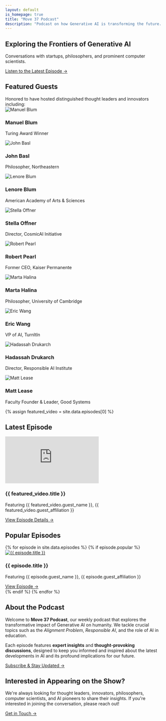 ```yaml
---
layout: default
is_homepage: true
title: "Move 37 Podcast"
description: "Podcast on how Generative AI is transforming the future. Interviews with startup founders, philosophers, and computer scientists"
---
```


<main>
  <section id="hero" class="bg-gradient-to-r from-gray-50 to-gray-100 py-24 px-4 text-center">
    <div class="max-w-4xl mx-auto">
      <h1 class="text-5xl font-extrabold text-gray-800 mb-6">
        Exploring the Frontiers of <span class="text-orange-500">Generative AI</span>
      </h1>
      <p class="text-xl text-gray-600 mb-10">
        Conversations with startups, philosophers, and prominent computer scientists.
      </p>
      <a href="#latest-episode"
         class="inline-block bg-orange-500 text-white px-8 py-3 rounded-full shadow-lg hover:bg-orange-600 transition duration-300">
        Listen to the Latest Episode →
      </a>
    </div>
  </section>

<section class="py-16 px-4 bg-white">
  <div class="max-w-6xl mx-auto text-center">
    <h2 class="text-3xl font-bold text-gray-800 mb-8">Featured Guests</h2>
    <div class="text-center mb-8 text-gray-600 italic">
      Honored to have hosted distinguished thought leaders and innovators including:
    </div>
    <div class="grid grid-cols-1 sm:grid-cols-2 md:grid-cols-3 lg:grid-cols-4 gap-8">
      <!-- Guest Card -->
      <div class="flex flex-col items-center">
        <img src="/assets/guests/manuel-blum.png" alt="Manuel Blum"  class="rounded-full w-36 h-36 object-cover shadow-lg border-4 border-orange-300 mb-4 transform transition duration-300 hover:scale-105 hover:shadow-2xl">
        <h3 class="text-xl font-semibold text-gray-800">Manuel Blum</h3>
        <p class="text-gray-500">Turing Award Winner</p>
      </div>
      <div class="flex flex-col items-center">
        <img src="/assets/guests/john-basl.jpg" alt="John Basl"  class="rounded-full w-36 h-36 object-cover shadow-lg border-4 border-orange-300 mb-4 transform transition duration-300 hover:scale-105 hover:shadow-2xl">
        <h3 class="text-xl font-semibold text-gray-800">John Basl</h3>
        <p class="text-gray-500">Philosopher, Northeastern</p>
      </div>
      <div class="flex flex-col items-center">
        <img src="/assets/guests/lenore-blum.jpeg" alt="Lenore Blum"  class="rounded-full w-36 h-36 object-cover shadow-lg border-4 border-orange-300 mb-4 transform transition duration-300 hover:scale-105 hover:shadow-2xl">
        <h3 class="text-xl font-semibold text-gray-800">Lenore Blum</h3>
        <p class="text-gray-500">American Academy of Arts & Sciences</p>
      </div>
      <div class="flex flex-col items-center">
        <img src="/assets/guests/stella-offner.png" alt="Stella Offner"  class="rounded-full w-36 h-36 object-cover shadow-lg border-4 border-orange-300 mb-4 transform transition duration-300 hover:scale-105 hover:shadow-2xl">
        <h3 class="text-xl font-semibold text-gray-800">Stella Offner</h3>
        <p class="text-gray-500">Director, CosmicAI Initiative</p>
      </div>
      <div class="flex flex-col items-center">
        <img src="/assets/guests/robert-pearl.png" alt="Robert Pearl"  class="rounded-full w-36 h-36 object-cover shadow-lg border-4 border-orange-300 mb-4 transform transition duration-300 hover:scale-105 hover:shadow-2xl">
        <h3 class="text-xl font-semibold text-gray-800">Robert Pearl</h3>
        <p class="text-gray-500">Former CEO, Kaiser Permanente</p>
      </div>
      <div class="flex flex-col items-center">
        <img src="/assets/guests/marta-halina.jpg" alt="Marta Halina"  class="rounded-full w-36 h-36 object-cover shadow-lg border-4 border-orange-300 mb-4 transform transition duration-300 hover:scale-105 hover:shadow-2xl">
        <h3 class="text-xl font-semibold text-gray-800">Marta Halina</h3>
        <p class="text-gray-500">Philosopher, University of Cambridge</p>
      </div>
      <div class="flex flex-col items-center">
        <img src="/assets/guests/eric-wang.webp" alt="Eric Wang"  class="rounded-full w-36 h-36 object-cover shadow-lg border-4 border-orange-300 mb-4 transform transition duration-300 hover:scale-105 hover:shadow-2xl">
        <h3 class="text-xl font-semibold text-gray-800">Eric Wang</h3>
        <p class="text-gray-500">VP of AI, TurnItIn</p>
      </div>
      <div class="flex flex-col items-center">
        <img src="/assets/guests/hadassah-drukarch.webp" alt="Hadassah Drukarch"  class="rounded-full w-36 h-36 object-cover shadow-lg border-4 border-orange-300 mb-4 transform transition duration-300 hover:scale-105 hover:shadow-2xl">
        <h3 class="text-xl font-semibold text-gray-800">Hadassah Drukarch</h3>
        <p class="text-gray-500">Director, Responsible AI Institute</p>
      </div>
      <div class="flex flex-col items-center">
        <img src="/assets/guests/matt-lease.jpg" alt="Matt Lease"  class="rounded-full w-36 h-36 object-cover shadow-lg border-4 border-orange-300 mb-4 transform transition duration-300 hover:scale-105 hover:shadow-2xl">
        <h3 class="text-xl font-semibold text-gray-800">Matt Lease</h3>
        <p class="text-gray-500">Faculty Founder & Leader, Good Systems</p>
      </div>      
    </div>
  </div>
</section>


{% assign featured_video = site.data.episodes[0] %}

<section id="latest-episode" class="py-16 px-4 bg-gray-50">
  <div class="max-w-4xl mx-auto text-center">
    <h2 class="text-3xl font-bold text-gray-800 mb-8">Latest Episode</h2>
    <!-- Proper Aspect Ratio Container -->
    <div class="aspect-video shadow-lg rounded-lg overflow-hidden mb-8">
      <iframe
        class="w-full h-full"
        src="https://www.youtube.com/embed/{{ featured_video.youtube_id }}"
        title="{{ featured_video.title }}"
        frameborder="0"
        allow="accelerometer; autoplay; clipboard-write; encrypted-media; gyroscope; picture-in-picture; web-share"
        allowfullscreen>
      </iframe>
    </div>
    <h3 class="text-2xl font-semibold text-orange-500 mb-2">
      {{ featured_video.title }}
    </h3>
    <p class="text-gray-600 mb-6">
      Featuring {{ featured_video.guest_name }}, {{ featured_video.guest_affiliation }}
    </p>
    <a href="/episodes/{{ featured_video.id }}" class="inline-block bg-orange-500 text-white px-8 py-3 rounded-full shadow hover:bg-orange-600 transition duration-300">
      View Episode Details →
    </a>
  </div>
</section>

<section id="popular-episodes" class="px-4 bg-white border-t border-gray-200 py-16">
  <div class="max-w-6xl mx-auto text-center">
    <h2 class="text-3xl font-bold text-gray-800 mb-10">Popular Episodes</h2>
    <div class="grid grid-cols-1 md:grid-cols-2 lg:grid-cols-3 gap-8">
      {% for episode in site.data.episodes %}
        {% if episode.popular %}
        <div class="border rounded-lg shadow hover:shadow-lg transition overflow-hidden">
          <!-- Thumbnail -->
          <a href="/episodes/{{ episode.id }}" class="block aspect-video bg-gray-100">
            <img class="w-full h-full object-cover" 
                 src="https://img.youtube.com/vi/{{ episode.youtube_id }}/hqdefault.jpg" 
                 alt="{{ episode.title }}">
          </a>
          <!-- Episode Details -->
          <div class="p-4 text-left">
            <h3 class="text-xl font-semibold text-orange-500 mb-2">{{ episode.title }}</h3>
            <p class="text-gray-600 text-sm mb-4">Featuring {{ episode.guest_name }}, {{ episode.guest_affiliation }}</p>
            <a href="/episodes/{{ episode.id }}" class="text-orange-500 font-semibold hover:text-orange-600">
              View Episode &rarr;
            </a>
          </div>
        </div>
        {% endif %}
      {% endfor %}
    </div>
  </div>
</section>

<section id="about" class="py-16 px-4 bg-gray-50 border-t border-gray-200">
  <div class="max-w-4xl mx-auto text-center">
    <h2 class="text-3xl font-bold text-gray-800 mb-6">About the Podcast</h2>
    <p class="text-lg text-gray-700 leading-relaxed mb-6">
      Welcome to <strong class="text-orange-500">Move 37 Podcast</strong>, our weekly podcast that explores the transformative impact of Generative AI on humanity. We tackle crucial topics such as the <em>Alignment Problem</em>, <em>Responsible AI</em>, and the role of AI in education.
    </p>
    <p class="text-lg text-gray-700 leading-relaxed mb-6">
      Each episode features <strong>expert insights</strong> and <strong>thought-provoking discussions</strong>, designed to keep you informed and inspired about the latest developments in AI and its profound implications for our future.
    </p>
    <a href="https://www.youtube.com/channel/UCapl1e6UdNZsCkjvCIk9p4A?sub_confirmation=1" class="inline-block bg-orange-500 text-white px-8 py-3 rounded-full shadow hover:bg-orange-600 transition duration-300">
      Subscribe & Stay Updated →
    </a>
  </div>
</section>


<section id="appear-on-show" class="py-16 px-4 bg-orange-50 border-t border-gray-200">
  <div class="max-w-4xl mx-auto text-center">
    <h2 class="text-3xl font-bold text-gray-800 mb-4">Interested in Appearing on the Show?</h2>
    <p class="text-lg text-gray-700 mb-6">
      We're always looking for thought leaders, innovators, philosophers, computer scientists, and AI pioneers to share their insights. If you're interested in joining the conversation, please reach out!
    </p>
    <a href="mailto:hello@move37podcast.com"
       class="inline-block bg-orange-500 text-white px-8 py-3 rounded-full shadow hover:bg-orange-600 transition duration-300">
      Get in Touch →
    </a>
  </div>
</section>

</main>
